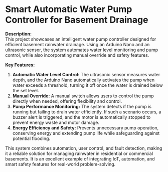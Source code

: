 # Smart Automatic Water Pump Controller for Basement Drainage  

**Description:**  
This project showcases an intelligent water pump controller designed for efficient basement rainwater drainage. Using an Arduino Nano and an ultrasonic sensor, the system automates water level monitoring and pump control, while also incorporating manual override and safety features.  

**Key Features:**  
1. **Automatic Water Level Control:** The ultrasonic sensor measures water depth, and the Arduino Nano automatically activates the pump when water exceeds a threshold, turning it off once the water is drained below the set level.  
2. **Manual Override:** A manual switch allows users to control the pump directly when needed, offering flexibility and control.  
3. **Pump Performance Monitoring:** The system detects if the pump is running but failing to drain water efficiently. If such a scenario occurs, a buzzer alert is triggered, and the motor is automatically stopped to prevent energy waste and motor damage.  
4. **Energy Efficiency and Safety:** Prevents unnecessary pump operation, conserving energy and extending pump life while safeguarding against potential flooding.  

This system combines automation, user control, and fault detection, making it a reliable solution for managing rainwater in residential or commercial basements. It is an excellent example of integrating IoT, automation, and smart safety features for real-world problem-solving.

